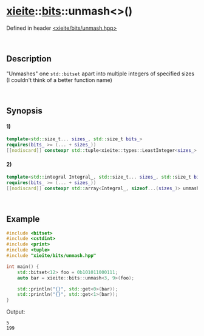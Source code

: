 # [xieite](../../xieite.md)\:\:[bits](../../bits.md)\:\:unmash\<\>\(\)
Defined in header [<xieite/bits/unmash.hpp>](../../../include/xieite/bits/unmash.hpp)

&nbsp;

## Description
"Unmashes" one `std::bitset` apart into multiple integers of specified sizes (I couldn't think of a better function name)

&nbsp;

## Synopsis
#### 1)
```cpp
template<std::size_t... sizes_, std::size_t bits_>
requires(bits_ >= (... + sizes_))
[[nodiscard]] constexpr std::tuple<xieite::types::LeastInteger<sizes_>...> unmash(std::bitset<bits_> value) noexcept;
```
#### 2)
```cpp
template<std::integral Integral_, std::size_t... sizes_, std::size_t bits_>
requires(bits_ >= (... + sizes_))
[[nodiscard]] constexpr std::array<Integral_, sizeof...(sizes_)> unmash(std::bitset<bits_> value) noexcept;
```

&nbsp;

## Example
```cpp
#include <bitset>
#include <cstdint>
#include <print>
#include <tuple>
#include "xieite/bits/unmash.hpp"

int main() {
    std::bitset<12> foo = 0b101011000111;
    auto bar = xieite::bits::unmash<3, 9>(foo);

    std::println("{}", std::get<0>(bar));
    std::println("{}", std::get<1>(bar));
}
```
Output:
```
5
199
```
